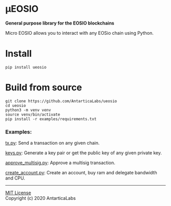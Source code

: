 # µEOSIO
**General purpose library for the EOSIO blockchains**

Micro EOSIO allows you to interact with any EOSio chain using Python.

# Install

    pip install ueosio

# Build from source

    git clone https://github.com/AntarticaLabs/ueosio
    cd ueosio
    python3 -m venv venv
    source venv/bin/activate
    pip install -r examples/requirements.txt

### Examples:

[tx.py](https://github.com/AntarticaLabs/ueosio/blob/master/examples/tx.py): Send a transaction on any given chain.

[keys.py](https://github.com/AntarticaLabs/ueosio/blob/master/examples/keys.py): Generate a key pair or get the public key of any given private key.

[approve_multisig.py](https://github.com/AntarticaLabs/ueosio/blob/master/examples/approve_multisig.py): Approve a multisig transaction.

[create_account.py](https://github.com/AntarticaLabs/ueosio/blob/master/examples/create_account.py): Create an account, buy ram and delegate bandwidth and CPU.

_____


[MIT License](LICENSE) \
Copyright (c) 2020 AntarticaLabs
